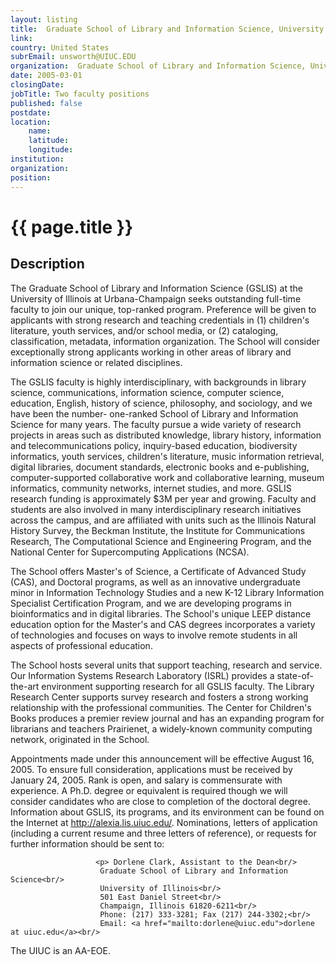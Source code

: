 ```yaml
---
layout: listing
title:  Graduate School of Library and Information Science, University of Illinois at Urbana-Champaign - Two faculty positions
link:
country: United States
subrEmail: unsworth@UIUC.EDU
organization:  Graduate School of Library and Information Science, University of Illinois at Urbana-Champaign 
date: 2005-03-01
closingDate: 
jobTitle: Two faculty positions
published: false
postdate:
location:
	name: 
	latitude: 
	longitude: 
institution: 
organization: 
position: 
--- 
```



# {{ page.title }}

## Description



<p>The Graduate School of Library and Information Science (GSLIS) at the University of Illinois at Urbana-Champaign seeks outstanding full-time faculty to join our unique, top-ranked program.  Preference will be given to applicants with strong research and teaching credentials in (1) children's literature, youth services, and/or school media, or (2) cataloging, classification, metadata, information organization.  The School will consider exceptionally strong applicants working in other areas of library and information science or related disciplines.</p>

<p>The GSLIS faculty is highly interdisciplinary, with backgrounds in library science, communications, information science, computer science, education, English, history of science, philosophy, and sociology, and we have been the number- one-ranked School of Library and Information Science for many years.  The faculty pursue a wide variety of research projects in areas such as distributed knowledge, library history, information and telecommunications policy, inquiry-based education, biodiversity informatics, youth services, children's literature, music information retrieval, digital libraries, document standards, electronic books and e-publishing, computer-supported collaborative work and collaborative learning, museum informatics, community networks, internet studies, and more.  GSLIS research funding is approximately $3M per year and growing. Faculty and students are also involved in many interdisciplinary research initiatives across the campus, and are affiliated with units such as the Illinois Natural History Survey, the Beckman Institute, the Institute for Communications Research, The Computational Science and Engineering Program, and the National Center for Supercomputing Applications (NCSA).</p>

<p>The School offers Master's of Science, a Certificate of Advanced Study (CAS), and Doctoral programs, as well as an innovative undergraduate minor in Information Technology Studies and a new K-12 Library Information Specialist Certification Program, and we are developing programs in bioinformatics and in digital libraries.  The School's unique LEEP distance education option for the Master's and CAS degrees incorporates a variety of technologies and focuses on ways to involve remote students in all aspects of professional education.</p>

<p>The School hosts several units that support teaching, research and service.  Our Information Systems Research Laboratory (ISRL) provides a state-of-the-art environment supporting research for all GSLIS faculty. The Library Research Center supports survey research and fosters a strong working relationship with the professional communities.  The Center for Children's Books produces a premier review journal and has an expanding program for librarians and teachers  Prairienet, a widely-known community computing network, originated in the School.</p>

<p>Appointments made under this announcement will be effective August 16, 2005.  To ensure full consideration, applications must be received by January 24, 2005.  Rank is open, and salary is commensurate with experience.  A Ph.D. degree or equivalent is required though we will consider candidates who are close to completion of the doctoral degree. Information about GSLIS, its programs, and its environment can be found on the Internet at <a href="http://alexia.lis.uiuc.edu/">http://alexia.lis.uiuc.edu/</a>.  Nominations, letters of application (including a current resume and three letters of reference), or requests for further information should be sent to:</p>

                       <p> Dorlene Clark, Assistant to the Dean<br/>
                        Graduate School of Library and Information Science<br/>
                        University of Illinois<br/>
                        501 East Daniel Street<br/>
                        Champaign, Illinois 61820-6211<br/>
                        Phone: (217) 333-3281; Fax (217) 244-3302;<br/>
                        Email: <a href="mailto:dorlene@uiuc.edu">dorlene at uiuc.edu</a><br/>

<p>The UIUC is an AA-EOE.</p>
